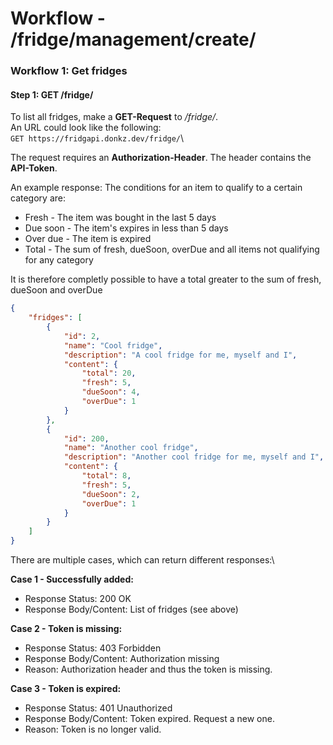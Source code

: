 # Workflow - /fridge/management/create/
### Workflow 1: Get fridges
#### Step 1: GET /fridge/
To list all fridges, make a **GET-Request** to */fridge/*.\
An URL could look like the following:\
`GET https://fridgapi.donkz.dev/fridge/`\

The request requires an **Authorization-Header**. The header contains the **API-Token**.

An example response:
The conditions for an item to qualify to a certain category are:

- Fresh - The item was bought in the last 5 days
- Due soon - The item's expires in less than 5 days
- Over due - The item is expired
- Total - The sum of fresh, dueSoon, overDue and all items not qualifying for any category

It is therefore completly possible to have a total greater to the sum of fresh, dueSoon and overDue
```json
{
    "fridges": [
        {
            "id": 2,
            "name": "Cool fridge",
            "description": "A cool fridge for me, myself and I",
            "content": {
                "total": 20,
                "fresh": 5,
                "dueSoon": 4,
                "overDue": 1
            }
        },
        {
            "id": 200,
            "name": "Another cool fridge",
            "description": "Another cool fridge for me, myself and I",
            "content": {
                "total": 8,
                "fresh": 5,
                "dueSoon": 2,
                "overDue": 1
            }
        }
    ]
}
```

There are multiple cases, which can return different responses:\

**Case 1 - Successfully added:**
* Response Status: 200 OK
* Response Body/Content: List of fridges (see above)

**Case 2 - Token is missing:**
* Response Status: 403 Forbidden
* Response Body/Content: Authorization missing
* Reason: Authorization header and thus the token is missing.

**Case 3 - Token is expired:**
* Response Status: 401 Unauthorized
* Response Body/Content: Token expired. Request a new one.
* Reason: Token is no longer valid.
